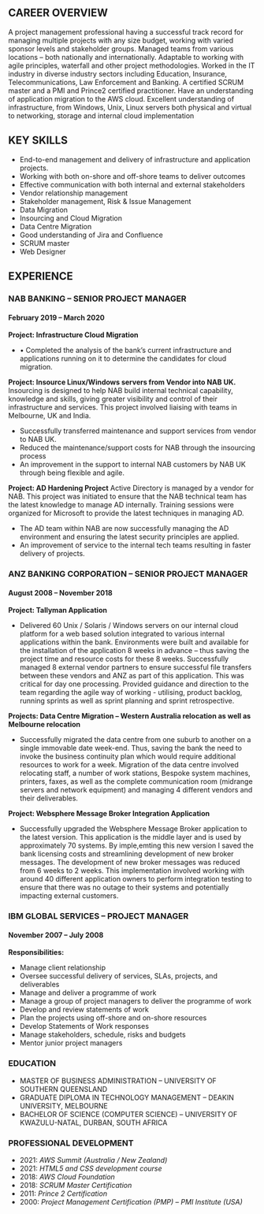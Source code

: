 ## CAREER OVERVIEW

A project management professional having a successful track record for managing multiple projects with any size budget, working with varied sponsor levels and stakeholder groups. Managed teams from various locations – both nationally and internationally. Adaptable to working with agile principles, waterfall and other project methodologies. Worked in the IT industry in diverse industry sectors including Education, Insurance, Telecommunications, Law Enforcement and Banking. A certified SCRUM master and a PMI and Prince2 certified practitioner. Have an understanding of application migration to the AWS cloud.
Excellent understanding of infrastructure, from Windows, Unix, Linux servers both physical and virtual to networking, storage and internal cloud implementation

## KEY SKILLS

-	End-to-end management and delivery of infrastructure and application projects.
-	Working with both on-shore and off-shore teams to deliver outcomes
-	Effective communication with both internal and external stakeholders 
-	Vendor relationship management 
-	Stakeholder management, Risk & Issue Management
-	Data Migration
-	Insourcing and Cloud Migration
-	Data Centre Migration
-	Good understanding of Jira and Confluence
-	SCRUM master
-	Web Designer


## EXPERIENCE
### NAB BANKING – SENIOR PROJECT MANAGER
#### February 2019 – March 2020

**Project: Infrastructure Cloud Migration**
-	•	Completed the analysis of the bank’s current infrastructure and applications running on it to determine the candidates for cloud migration.

**Project: Insource Linux/Windows servers from Vendor into NAB UK.**
Insourcing is designed to help NAB build internal technical capability, knowledge and skills, giving greater visibility and control of their infrastructure and services. This project involved liaising with teams in Melbourne, UK and India.

-	Successfully transferred maintenance and support services from vendor to NAB UK.
-	Reduced the maintenance/support costs for NAB through the insourcing process
-	An improvement in the support to internal NAB customers by NAB UK through being flexible and agile.


**Project: AD Hardening Project**
Active Directory is managed by a vendor for NAB. This project was initiated to ensure that the NAB technical team has the latest knowledge to manage AD internally. Training sessions were organized for Microsoft to provide the latest techniques in managing AD.  

-	The AD team within NAB are now successfully managing the AD environment and ensuring the latest security principles are applied.
-	An improvement of service to the internal tech teams resulting in faster delivery of projects.

### ANZ BANKING CORPORATION – SENIOR PROJECT MANAGER ###
#### August 2008 – November 2018 ####

**Project: Tallyman Application**
- Delivered 60 Unix / Solaris / Windows servers on our internal cloud platform for a web based solution integrated to various internal applications within the bank. Environments were built and available for the installation of the application 8 weeks in advance – thus saving the project time and resource costs for these 8 weeks.
Successfully managed 8 external vendor partners to ensure successful file transfers between these vendors and ANZ as part of this application. This was critical for day one processing.
Provided guidance and direction to the team regarding the agile way of working - utilising, product backlog, running sprints as well as sprint planning and sprint retrospective.

**Projects: Data Centre Migration – Western Australia relocation as well as Melbourne relocation**
- Successfully migrated the data centre from one suburb to another on a single immovable date week-end. Thus, saving the bank the need to invoke the business continuity plan which would require additional resources to work for a week. Migration of the data centre involved relocating staff, a number of work stations, Bespoke system machines, printers, faxes, as well as the complete communication room (midrange servers and network equipment) and managing 4 different vendors and their deliverables.

**Project: Websphere Message Broker Integration Application**
- Successfully upgraded the Websphere Message Broker application to the latest version. This application is the middle layer and is used by approximately 70 systems. By imple,emting this new version I saved  the bank licensing costs and streamlining development of new broker messages. The development of new broker messages was reduced from 6 weeks to 2 weeks.
This implementation involved working with around 40 different application owners to perform integration testing to ensure that there was no outage to their systems and potentially impacting external customers.

### IBM GLOBAL SERVICES – PROJECT MANAGER ###
#### November 2007 – July 2008 ####
**Responsibilities:**
-	Manage client relationship
-	Oversee successful delivery of services, SLAs, projects, and deliverables
-	Manage and deliver a programme of work
-	Manage a group of project managers to deliver the programme of work
-	Develop and review statements of work
-	Plan the projects using off-shore and on-shore resources
-	Develop Statements of Work responses
-	Manage stakeholders, schedule, risks and budgets
-	Mentor junior project managers

### EDUCATION ###
- MASTER OF BUSINESS ADMINISTRATION – UNIVERSITY OF SOUTHERN QUEENSLAND
- GRADUATE DIPLOMA IN TECHNOLOGY MANAGEMENT – DEAKIN UNIVERSITY, MELBOURNE
- BACHELOR OF SCIENCE (COMPUTER SCIENCE) – UNIVERSITY OF KWAZULU-NATAL, DURBAN, SOUTH AFRICA

### PROFESSIONAL DEVELOPMENT ###
- 2021: *AWS Summit (Australia / New Zealand)* 
- 2021: *HTML5 and CSS development course*
- 2018:	*AWS Cloud Foundation* 
- 2018:	*SCRUM Master Certification*
- 2011:	*Prince 2 Certification*
- 2000: *Project Management Certification (PMP) – PMI Institute (USA)*




